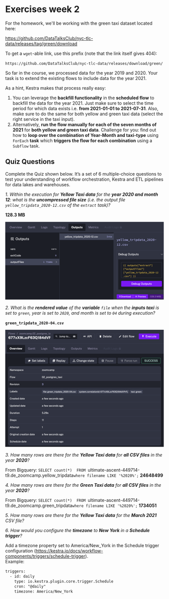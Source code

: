 # **Exercises week 2**

For the homework, we'll be working with the green taxi dataset located here:

https://github.com/DataTalksClub/nyc-tlc-data/releases/tag/green/download

To get a `wget`-able link, use this prefix (note that the link itself gives 404):

`https://github.com/DataTalksClub/nyc-tlc-data/releases/download/green/`

So far in the course, we processed data for the year 2019 and 2020. Your task is to extend the existing flows to include data for the year 2021.

As a hint, Kestra makes that process really easy:

1. You can leverage the **backfill functionality** in the **scheduled flow** to backfill the data for the year 2021. Just make sure to select the time period for which data exists i.e. **from 2021-01-01 to 2021-07-31**. Also, make sure to do the same for both yellow and green taxi data (select the right service in the taxi input).
2. Alternatively, **run the flow manually for each of the seven months of 2021** for **both yellow and green taxi data**. Challenge for you: find out how to **loop over the combination of Year-Month and taxi-type** using `ForEach` **task** which **triggers the flow for each combination** using a `Subflow` task.

## **Quiz Questions**

Complete the Quiz shown below. It’s a set of 6 multiple-choice questions to test your understanding of workflow orchestration, Kestra and ETL pipelines for data lakes and warehouses.

*1. Within the execution for **Yellow Taxi data** for the **year 2020 and month 12**: what is the **uncompressed file size** (i.e. the output file `yellow_tripdata_2020-12.csv` of the `extract` task)?*

**128.3 MB**

![alt text](image.png)

*2. What is the **rendered value** of the **variable** `file` when the **inputs taxi** is set to `green`, year is set to `2020`, and month is set to `04` during execution?*

**`green_tripdata_2020-04.csv`**

![alt text](image-1.png)

*3. How many rows are there for the **Yellow Taxi data** for **all CSV files** in the year **2020**?*

From Bigquery:
`SELECT count(*)  FROM `ultimate-ascent-449714-t9.de_zoomcamp.yellow_tripdata` where filename LIKE '%2020%';
`
**24648499**

*4. How many rows are there for the **Green Taxi data** for **all CSV files** in the year **2020**?*

From Bigquery:
`SELECT count(*)  FROM `ultimate-ascent-449714-t9.de_zoomcamp.green_tripdata` where filename LIKE '%2020%';
`
**1734051**

*5. How many rows are there for the **Yellow Taxi data** for the **March 2021** CSV file?*

*6. How would you configure the **timezone** to **New York** in a **Schedule trigger**?*

Add a timezone property set to America/New_York in the Schedule trigger configuration (https://kestra.io/docs/workflow-components/triggers/schedule-trigger).  
Example:
```
triggers:
  - id: daily
    type: io.kestra.plugin.core.trigger.Schedule
    cron: "@daily"
    timezone: America/New_York
```